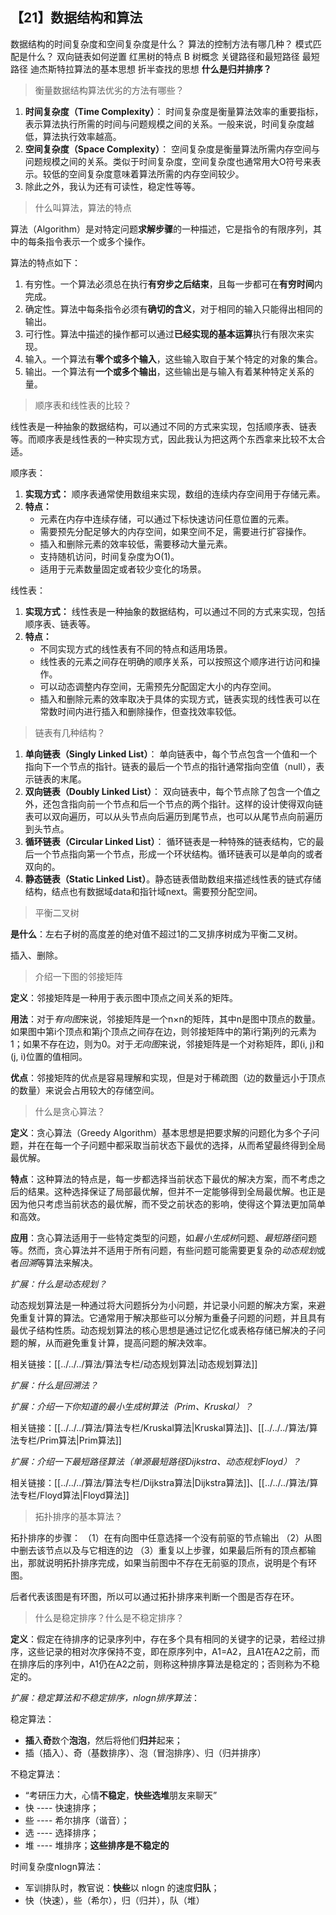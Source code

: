 ## 【21】数据结构和算法

数据结构的时间复杂度和空间复杂度是什么？
算法的控制方法有哪几种？
模式匹配是什么？
双向链表如何逆置
红黑树的特点
B 树概念
关键路径和最短路径
最短路径
迪杰斯特拉算法的基本思想
折半查找的思想
**什么是归并排序？**

> 衡量数据结构算法优劣的方法有哪些？

1. **时间复杂度（Time Complexity）**： 时间复杂度是衡量算法效率的重要指标，表示算法执行所需的时间与问题规模之间的关系。一般来说，时间复杂度越低，算法执行效率越高。  
2. **空间复杂度（Space Complexity）**： 空间复杂度是衡量算法所需内存空间与问题规模之间的关系。类似于时间复杂度，空间复杂度也通常用大O符号来表示。较低的空间复杂度意味着算法所需的内存空间较少。
3. 除此之外，我认为还有可读性，稳定性等等。

> 什么叫算法，算法的特点

算法（Algorithm）是对特定问题**求解步骤**的一种描述，它是指令的有限序列，其中的每条指令表示一个或多个操作。

算法的特点如下：

1. 有穷性。一个算法必须总在执行**有穷步之后结束**，且每一步都可在**有穷时间**内完成。
2. 确定性。算法中每条指令必须有**确切的含义**，对于相同的输入只能得出相同的输出。
3. 可行性。算法中描述的操作都可以通过**已经实现的基本运算**执行有限次来实现。
4. 输入。一个算法有**零个或多个输入**，这些输入取自于某个特定的对象的集合。
5. 输出。一个算法有**一个或多个输出**，这些输出是与输入有着某种特定关系的量。

> 顺序表和线性表的比较？

线性表是一种抽象的数据结构，可以通过不同的方式来实现，包括顺序表、链表等。而顺序表是线性表的一种实现方式，因此我认为把这两个东西拿来比较不太合适。

顺序表：
1. **实现方式：** 顺序表通常使用数组来实现，数组的连续内存空间用于存储元素。
2. **特点：**
    - 元素在内存中连续存储，可以通过下标快速访问任意位置的元素。
    - 需要预先分配足够大的内存空间，如果空间不足，需要进行扩容操作。
    - 插入和删除元素的效率较低，需要移动大量元素。
    - 支持随机访问，时间复杂度为O(1)。
    - 适用于元素数量固定或者较少变化的场景。

线性表：
1. **实现方式：** 线性表是一种抽象的数据结构，可以通过不同的方式来实现，包括顺序表、链表等。
2. **特点：**
    - 不同实现方式的线性表有不同的特点和适用场景。
    - 线性表的元素之间存在明确的顺序关系，可以按照这个顺序进行访问和操作。
    - 可以动态调整内存空间，无需预先分配固定大小的内存空间。
    - 插入和删除元素的效率取决于具体的实现方式，链表实现的线性表可以在常数时间内进行插入和删除操作，但查找效率较低。


> 链表有几种结构？

1. **单向链表（Singly Linked List）**： 单向链表中，每个节点包含一个值和一个指向下一个节点的指针。链表的最后一个节点的指针通常指向空值（null），表示链表的末尾。
2. **双向链表（Doubly Linked List）**： 双向链表中，每个节点除了包含一个值之外，还包含指向前一个节点和后一个节点的两个指针。这样的设计使得双向链表可以双向遍历，可以从头节点向后遍历到尾节点，也可以从尾节点向前遍历到头节点。
3. **循环链表（Circular Linked List）**： 循环链表是一种特殊的链表结构，它的最后一个节点指向第一个节点，形成一个环状结构。循环链表可以是单向的或者双向的。
4. **静态链表（Static Linked List）**。静态链表借助数组来描述线性表的链式存储结构，结点也有数据域data和指针域next。需要预分配空间。

> 平衡二叉树

**是什么**：左右子树的高度差的绝对值不超过1的二叉排序树成为平衡二叉树。

插入、删除。

> 介绍一下图的邻接矩阵

**定义**：邻接矩阵是一种用于表示图中顶点之间关系的矩阵。

**用法**：对于*有向图*来说，邻接矩阵是一个n×n的矩阵，其中n是图中顶点的数量。如果图中第i个顶点和第j个顶点之间存在边，则邻接矩阵中的第i行第j列的元素为1；如果不存在边，则为0。对于*无向图*来说，邻接矩阵是一个对称矩阵，即(i, j)和(j, i)位置的值相同。

**优点**：邻接矩阵的优点是容易理解和实现，但是对于稀疏图（边的数量远小于顶点的数量）来说会占用较大的存储空间。

> 什么是贪心算法？

**定义**：贪心算法（Greedy Algorithm）基本思想是把要求解的问题化为多个子问题，并在在每一个子问题中都采取当前状态下最优的选择，从而希望最终得到全局最优解。

**特点**：这种算法的特点是，每一步都选择当前状态下最优的解决方案，而不考虑之后的结果。这种选择保证了局部最优解，但并不一定能够得到全局最优解。也正是因为他只考虑当前状态的最优解，而不受之前状态的影响，使得这个算法更加简单和高效。

**应用**：贪心算法适用于一些特定类型的问题，如*最小生成树*问题、*最短路径*问题等。然而，贪心算法并不适用于所有问题，有些问题可能需要更复杂的*动态规划*或者*回溯*等算法来解决。

*扩展：什么是动态规划？*

动态规划算法是一种通过将大问题拆分为小问题，并记录小问题的解决方案，来避免重复计算的算法。它通常用于解决那些可以分解为重叠子问题的问题，并且具有最优子结构性质。动态规划算法的核心思想是通过记忆化或表格存储已解决的子问题的解，从而避免重复计算，提高问题的解决效率。

相关链接：[[../../../算法/算法专栏/动态规划算法|动态规划算法]]

*扩展：什么是回溯法？*




*扩展：介绍一下你知道的最小生成树算法（Prim、Kruskal）？*




相关链接：[[../../../算法/算法专栏/Kruskal算法|Kruskal算法]]、[[../../../算法/算法专栏/Prim算法|Prim算法]]

*扩展：介绍一下最短路径算法（单源最短路径Dijkstra、动态规划Floyd）？*



相关链接：[[../../../算法/算法专栏/Dijkstra算法|Dijkstra算法]]、[[../../../算法/算法专栏/Floyd算法|Floyd算法]]




> 拓扑排序的基本算法？

拓扑排序的步骤：
（1）在有向图中任意选择一个没有前驱的节点输出
（2）从图中删去该节点以及与它相连的边
（3）重复以上步骤，如果最后所有的顶点都输出，那就说明拓扑排序完成，如果当前图中不存在无前驱的顶点，说明是个有环图。

后者代表该图是有环图，所以可以通过拓扑排序来判断一个图是否存在环。

> 什么是稳定排序？什么是不稳定排序？

**定义**：假定在待排序的记录序列中，存在多个具有相同的关键字的记录，若经过排序，这些记录的相对次序保持不变，即在原序列中，A1=A2，且A1在A2之前，而在排序后的序列中，A1仍在A2之前，则称这种排序算法是稳定的；否则称为不稳定的。

*扩展：稳定算法和不稳定排序，nlogn排序算法*：

稳定算法：
- **插**入**奇**数个**泡泡**，然后将他们**归并**起来；
- 插（插入）、奇（基数排序）、泡（冒泡排序）、归（归并排序）

不稳定算法：
- “考研压力大，心情**不稳定**，**快些选堆**朋友来聊天” 
- 快 ---- 快速排序；
- 些 ---- 希尔排序（谐音）；
- 选 ---- 选择排序；
- 堆 ---- 堆排序；**这些排序是不稳定的**

时间复杂度nlogn算法：
- 军训排队时，教官说：**快些**以 nlogn 的速度**归队**；
- 快（快速），些（希尔），归（归并），队（堆）



